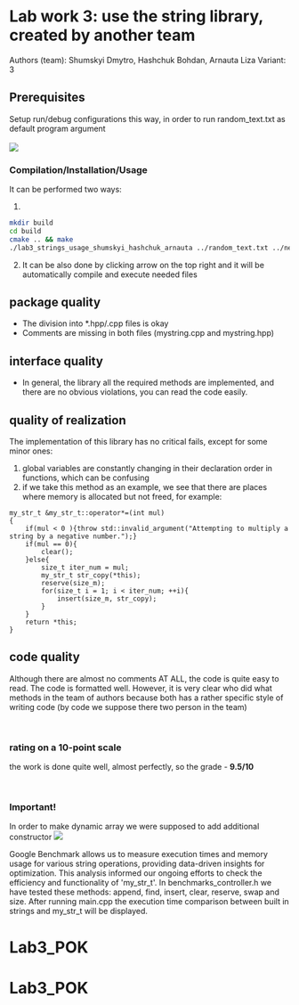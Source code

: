 # Lab work 3: use the string library, created by another team
Authors (team): Shumskyi Dmytro, Hashchuk Bohdan, Arnauta Liza
Variant: 3

## Prerequisites
Setup run/debug configurations this way, in order to run  random_text.txt as default program argument <br><br>
<img src="https://drive.google.com/uc?export=view&amp;id=1bh-vpOZ5QG6sy82sYpNB6nXtV1SZVqAv">

### Compilation/Installation/Usage
It can be performed two ways:

1)
```bash
mkdir build 
cd build
cmake .. && make
./lab3_strings_usage_shumskyi_hashchuk_arnauta ../random_text.txt ../new.txt
```

2) It can be also done by clicking arrow on the top right and it will be automatically compile and execute needed files

## package quality
 - The division into *.hpp/.cpp files is okay
 - Comments are missing in both files (mystring.cpp and mystring.hpp)

## interface quality
- In general, the library all the required methods are implemented, and there are no obvious violations, you can read the code easily.

## quality of realization
The implementation of this library has no critical fails, except for some minor ones:

1) global variables are constantly changing in their declaration order in functions, which can be confusing
2) if we take this method as an example, we see that there are places where memory is allocated but not freed, for example:

```
my_str_t &my_str_t::operator*=(int mul)
{
    if(mul < 0 ){throw std::invalid_argument("Attempting to multiply a string by a negative number.");}
    if(mul == 0){
        clear();
    }else{
        size_t iter_num = mul;
        my_str_t str_copy(*this);
        reserve(size_m);
        for(size_t i = 1; i < iter_num; ++i){
            insert(size_m, str_copy);
        }
    }
    return *this;
}
```

## code quality

Although there are almost no comments AT ALL, the code is quite easy to read. The code is formatted well. However, it is very clear who did what methods in the team of authors because both has a rather specific style of writing code (by code we suppose there two person in the team)

<br>

### rating on a 10-point scale 

the work is done quite well, almost perfectly, so the grade - **9.5/10**

<br>

### Important!
In order to make dynamic array we were supposed to add additional constructor
<img src="https://drive.google.com/uc?export=view&amp;id=17GFlesYOytSsI_kdBtkiL3gmcsjfImU9">

Google Benchmark allows us to measure execution times 
and memory usage for various string operations, 
providing data-driven insights for optimization. 
This analysis informed our ongoing 
efforts to check the efficiency and functionality 
of 'my_str_t'. In benchmarks_controller.h we have tested these methods: append, find, insert, clear, reserve, swap and size. After running main.cpp the execution time comparison between built in strings and my_str_t will be displayed.
# Lab3_POK
# Lab3_POK
